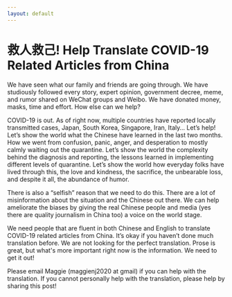 ```yaml
---
layout: default
---
```

# 救人救己! Help Translate COVID-19 Related Articles from China

We have seen what our family and friends are going through. We have studiously followed every story, expert opinion, government decree, meme, and rumor shared on WeChat groups and Weibo. We have donated money, masks, time and effort. How else can we help?

COVID-19 is out. As of right now, multiple countries have reported locally transmitted cases, Japan, South Korea, Singapore, Iran, Italy… Let’s help! Let’s show the world what the Chinese have learned in the last two months. How we went from confusion, panic, anger, and desperation to mostly calmly waiting out the quarantine. Let’s show the world the complexity behind the diagnosis and reporting, the lessons learned in implementing different levels of quarantine. Let’s show the world how everyday folks have lived through this, the love and kindness, the sacrifice, the unbearable loss, and despite it all, the abundance of humor.

There is also a “selfish” reason that we need to do this. There are a lot of misinformation about the situation and the Chinese out there. We can help ameliorate the biases by giving the real Chinese people and media (yes there are quality journalism in China too) a voice on the world stage.

We need people that are fluent in both Chinese and English to translate COVID-19 related articles from China. It’s okay if you haven’t done much translation before. We are not looking for the perfect translation. Prose is great, but what's more important right now is the information. We need to get it out!

Please email Maggie (maggienj2020 at gmail) if you can help with the translation. If you cannot personally help with the translation, please help by sharing this post!
